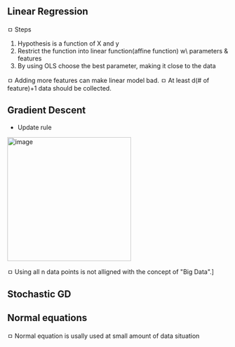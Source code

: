 ## Linear Regression
ㅁ Steps  
1. Hypothesis is a function of X and y  
2. Restrict the function into linear function(affine function) w\ parameters & features  
3. By using OLS choose the best parameter, making it close to the data

ㅁ Adding more features can make linear model bad.
ㅁ At least d(# of feature)+1 data should be collected.

## Gradient Descent  

- Update rule
<img width="282" alt="image" src="https://github.com/user-attachments/assets/35bd7cb0-269a-4ba4-b93d-770a70b84c6a">

ㅁ Using all n data points is not alligned with the concept of "Big Data".]

## Stochastic GD

## Normal equations  
ㅁ Normal equation is usally used at small amount of data situation